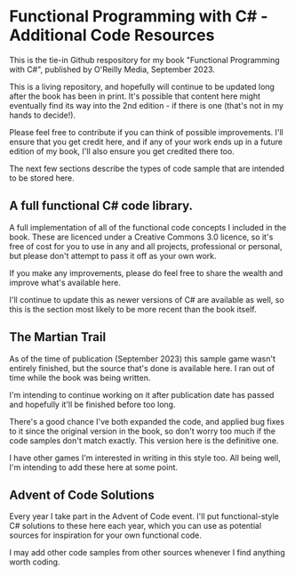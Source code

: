 # Functional Programming with C# - Additional Code Resources #

This is the tie-in Github respository for my book "Functional Programming with C#", published by O'Reilly Media, September 2023.

This is a living repository, and hopefully will continue to be updated long after the book has been in print.  It's possible that content here might eventually find its way into the 2nd edition - if there is one (that's not in my hands to decide!).

Please feel free to contribute if you can think of possible improvements.  I'll ensure that you get credit here, and if any of your work ends up in a future edition of my book, I'll also ensure you get credited there too.

The next few sections describe the types of code sample that are intended to be stored here.

## A full functional C# code library.  ##

A full implementation of all of the functional code concepts I included in the book.  These are licenced under a Creative Commons 3.0 licence, so it's free of cost for you to use in any and all projects, professional or personal, but please don't attempt to pass it off as your own work.

If you make any improvements, please do feel free to share the wealth and improve what's available here.

I'll continue to update this as newer versions of C# are available as well, so this is the section most likely to be more recent than the book itself.

## The Martian Trail ##

As of the time of publication (September 2023) this sample game wasn't entirely finished, but the source that's done is available here.  I ran out of time while the book was being written.

I'm intending to continue working on it after publication date has passed and hopefully it'll be finished before too long.

There's a good chance I've both expanded the code, and applied bug fixes to it since the original version in the book, so don't worry too much if the code samples don't match exactly. This version here is the definitive one.

I have other games I'm interested in writing in this style too.  All being well, I'm intending to add these here at some point.

## Advent of Code Solutions ##

Every year I take part in the Advent of Code event.  I'll put functional-style C# solutions to these here each year, which you can use as potential sources for inspiration for your own functional code.

I may add other code samples from other sources whenever I find anything worth coding.


